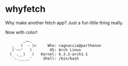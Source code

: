 # whyfetch
Why make another fetch app? Just a fun little thing really.

Now with color!

```
        ,~~.
   ,   (  - )>     Who: cagnaccia@parthenon
   )`~~'   (        OS: Arch Linux
  (  .__)   )   Kernel: 6.3.3-arch1-1
   `-.____,'     Shell: /bin/bash

```
